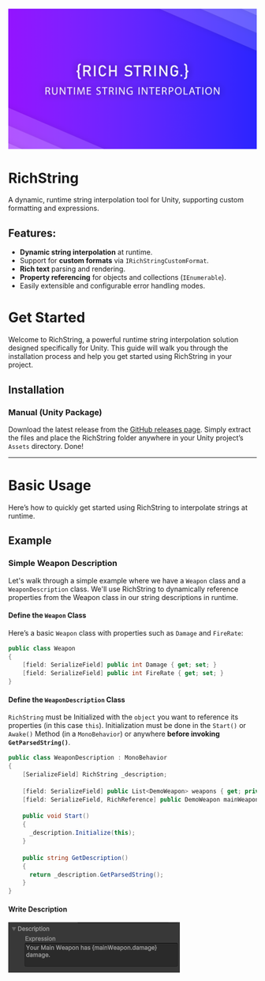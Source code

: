 ![RichString](Docs/Images/RichStringBanner.png)
# RichString
 A dynamic, runtime string interpolation tool for Unity, supporting custom formatting and expressions.
 ## Features:
- **Dynamic string interpolation** at runtime.
- Support for **custom formats** via `IRichStringCustomFormat`.
- **Rich text** parsing and rendering.
- **Property referencing** for objects and collections (`IEnumerable`).
- Easily extensible and configurable error handling modes.

# Get Started
 Welcome to RichString, a powerful runtime string interpolation solution designed specifically for Unity. This guide will walk you through the installation process and help you get started using RichString in your project.
## Installation
### Manual (Unity Package)
 Download the latest release from the [GitHub releases page](https://github.com/AAuraDev/RichString/releases). Simply extract the files and place the RichString folder anywhere in your Unity project’s `Assets` directory. Done!
 
 ---
 
# Basic Usage
Here’s how to quickly get started using RichString to interpolate strings at runtime.
## Example
### Simple Weapon Description
Let's walk through a simple example where we have a `Weapon` class and a `WeaponDescription` class. We'll use RichString to dynamically reference properties from the Weapon class in our string descriptions in runtime.

#### Define the `Weapon` Class
  Here’s a basic `Weapon` class with properties such as `Damage` and `FireRate`:
```csharp
public class Weapon
{
    [field: SerializeField] public int Damage { get; set; }
    [field: SerializeField] public int FireRate { get; set; }
}
```
#### Define the `WeaponDescription` Class
  `RichString` must be Initialized with the `object` you want to reference its properties (in this case `this`). Initialization must be done in the `Start()` or `Awake()` Method (in a `MonoBehavior`) or anywhere **before invoking `GetParsedString()`**. 
```csharp
public class WeaponDescription : MonoBehavior
{
    [SerializeField] RichString _description;

    [field: SerializeField] public List<DemoWeapon> weapons { get; private set; }
    [field: SerializeField, RichReference] public DemoWeapon mainWeapon { get; private set; }

    public void Start()
    {
      _description.Initialize(this);
    }

    public string GetDescription()
    {
      return _description.GetParsedString();
    }
}
```
#### Write Description
![](Docs/Images/basic-expression.png)
